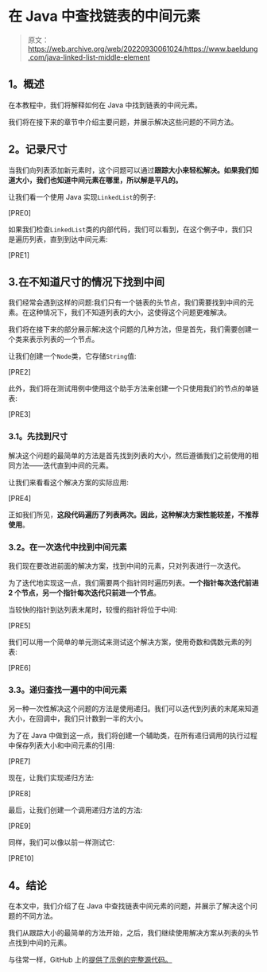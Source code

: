 # 在 Java 中查找链表的中间元素

> 原文：<https://web.archive.org/web/20220930061024/https://www.baeldung.com/java-linked-list-middle-element>

## **1。概述**

在本教程中，我们将解释如何在 Java 中找到链表的中间元素。

我们将在接下来的章节中介绍主要问题，并展示解决这些问题的不同方法。

## **2。记录尺寸**

当我们向列表添加新元素时，这个问题可以通过**跟踪大小来轻松解决。如果我们知道大小，我们也知道中间元素在哪里，所以解是平凡的。**

让我们看一个使用 Java 实现`LinkedList`的例子:

[PRE0]

如果我们检查`LinkedList`类的内部代码，我们可以看到，在这个例子中，我们只是遍历列表，直到到达中间元素:

[PRE1]

## 3.在不知道尺寸的情况下找到中间

我们经常会遇到这样的问题:我们只有一个链表的头节点，我们需要找到中间的元素。在这种情况下，我们不知道列表的大小，这使得这个问题更难解决。

我们将在接下来的部分展示解决这个问题的几种方法，但是首先，我们需要创建一个类来表示列表的一个节点。

让我们创建一个`Node`类，它存储`String`值:

[PRE2]

此外，我们将在测试用例中使用这个助手方法来创建一个只使用我们的节点的单链表:

[PRE3]

### **3.1。先找到尺寸**

解决这个问题的最简单的方法是首先找到列表的大小，然后遵循我们之前使用的相同方法——迭代直到中间的元素。

让我们来看看这个解决方案的实际应用:

[PRE4]

正如我们所见，**这段代码遍历了列表两次。因此，这种解决方案性能较差，不推荐使用**。

### **3.2。在一次迭代中找到中间元素**

我们现在要改进前面的解决方案，找到中间的元素，只对列表进行一次迭代。

为了迭代地实现这一点，我们需要两个指针同时遍历列表。**一个指针每次迭代前进 2 个节点，另一个指针每次迭代只前进一个节点**。

当较快的指针到达列表末尾时，较慢的指针将位于中间:

[PRE5]

我们可以用一个简单的单元测试来测试这个解决方案，使用奇数和偶数元素的列表:

[PRE6]

### **3.3。递归查找一遍中的中间元素**

另一种一次性解决这个问题的方法是使用递归。我们可以迭代到列表的末尾来知道大小，在回调中，我们只计数到一半的大小。

为了在 Java 中做到这一点，我们将创建一个辅助类，在所有递归调用的执行过程中保存列表大小和中间元素的引用:

[PRE7]

现在，让我们实现递归方法:

[PRE8]

最后，让我们创建一个调用递归方法的方法:

[PRE9]

同样，我们可以像以前一样测试它:

[PRE10]

## **4。结论**

在本文中，我们介绍了在 Java 中查找链表中间元素的问题，并展示了解决这个问题的不同方法。

我们从跟踪大小的最简单的方法开始，之后，我们继续使用解决方案从列表的头节点找到中间的元素。

与往常一样，GitHub 上的[提供了示例的完整源代码。](https://web.archive.org/web/20220626110128/https://github.com/eugenp/tutorials/tree/master/algorithms-modules/algorithms-miscellaneous-4)